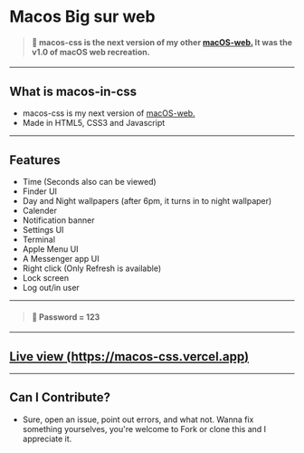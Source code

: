# Macos Big sur web
> #### 🛑 macos-css is the next version of my other [macOS-web.](https://github.com/RedEdge967/macOS-web) It was the v1.0 of macOS web recreation.
---
## What is macos-in-css
- macos-css is my next version of [macOS-web.](https://github.com/RedEdge967/macOS-web)
- Made in HTML5, CSS3 and Javascript
---
## Features
- Time (Seconds also can be viewed)
- Finder UI
- Day and Night wallpapers (after 6pm, it turns in to night wallpaper)
- Calender
- Notification banner
- Settings UI
- Terminal
- Apple Menu UI
- A Messenger app UI
- Right click (Only Refresh is available)
- Lock screen
- Log out/in user
---
> #### 🛑 Password = 123
---
## [Live view (https://macos-css.vercel.app)](https://macos-css.vercel.app)
---
## Can I Contribute?
- Sure, open an issue, point out errors, and what not. Wanna fix something yourselves, you're welcome to Fork or clone this and I appreciate it.
